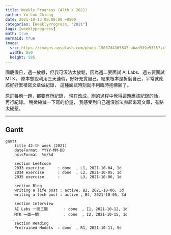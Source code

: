 ```yaml
---
title: Weekly Progress (42th / 2021)
author: Yu-Lun Chiang
date: 2021-10-13 09:00:00 +0800
categories: [WeeklyProgress, "2021"]
tags: [weeklyprogress]
math: true
mermaid: true
image:
  src: https://images.unsplash.com/photo-1506784365847-bbad939e9335?ixlib=rb-1.2.1&q=85&fm=jpg&crop=entropy&cs=srgb&w=4800
  width: 850
  height: 585
---
```



國慶假日，週一放假，但我可沒法太放鬆，因為週二要面試 AI Labs、週五要面試 MTK，
原本想說利用三天連假，好好充實自己，結果根本是折磨自己，平常就應該好好累積寫文章做紀錄，
這種面試時刻就不用臨時抱佛腳了。

原訂每刷一題，都要有所紀錄，
現在改成，刷的過程中覺得這題應該紀錄的話，再行紀錄。
稍微縮減一下寫的份量，
我感受到自己還沒辦法卯起來寫文章，有點太硬惹。

---
## Gantt

```mermaid
gantt
    title 42-th week (2021)
    dateFormat  YYYY-MM-DD
    axisFormat  %m/%d

    section Leetcode
    2033 exercise      : done  , L1, 2021-10-04, 1d
    2034 exercise      : done  , L2, 2021-10-05, 1d
    2035 exercise      :         L3, 2021-10-06, 1d

    section Blog
    writing a life post : active, B2, 2021-10-06, 3d
    writing a tech post : active , B4, 2021-10-05, 3d

    section Interview
    AI Labs 一面三關       : done  , I1, 2021-10-12, 1d
    MTK 一面一關           : done  , I2, 2021-10-15, 1d

    section Reading
    Pretrained Models  : done  , R1, 2021-10-11, 5d
```